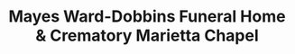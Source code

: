 ---
title: "Mayes Ward-Dobbins Funeral Home & Crematory Marietta Chapel"
url: /marietta/mayes-ward-dobbins-funeral-home-and-crematory-marietta-chapel/
shop: funeral directors
---